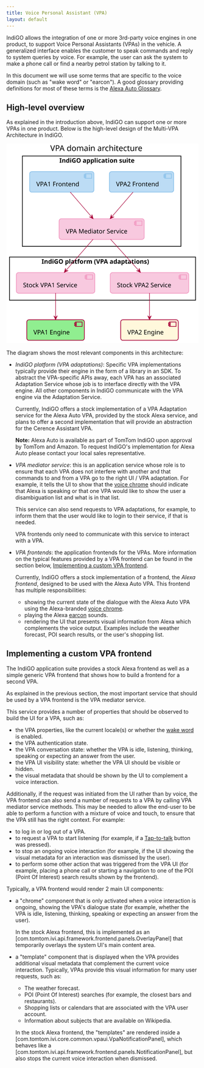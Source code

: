 ```yaml
---
title: Voice Personal Assistant (VPA)
layout: default
---
```


IndiGO allows the integration of one or more 3rd-party voice engines in one product, to support
Voice Personal Assistants (VPAs) in the vehicle.
A generalized interface enables the customer to speak commands and reply to system queries by voice.
For example, the user can ask the system to make a phone call or find a nearby petrol station by
talking to it.

In this document we will use some terms that are specific to the voice domain (such as "wake word"
or "earcon"). A good glossary providing definitions for most of these terms is the
[Alexa Auto Glossary](https://developer.amazon.com/en-US/docs/alexa/alexa-auto/glossary.html).

## High-level overview

As explained in the introduction above, IndiGO can support one or more VPAs in one product.
Below is the high-level design of the Multi-VPA Architecture in IndiGO.

![VPA domain high-level overview image](images/vpa_domain-high-level-overview.svg)

The diagram shows the most relevant components in this architecture:
- _IndiGO platform (VPA adaptations)_: Specific VPA implementations typically provide their engine in
  the form of a library in an SDK. To abstract the VPA-specific APIs away, each VPA has an
  associated Adaptation Service whose job is to interface directly with the VPA engine.
  All other components in IndiGO communicate with the VPA engine via the Adaptation Service.

  Currently, IndiGO offers a stock implementation of a VPA Adaptation service for the Alexa Auto
  VPA, provided by the stock Alexa service, and plans to offer a second implementation that will
  provide an abstraction for the Cerence Assistant VPA.

  __Note:__ Alexa Auto is available as part of TomTom IndiGO upon approval by TomTom and Amazon.
  To request IndiGO's implementation for Alexa Auto please contact your local sales representative.
- _VPA mediator service_: this is an application service whose role is to ensure that each VPA does
  not interfere with another and that commands to and from a VPA go to the right UI / VPA
  adaptation. For example, it tells the UI to show that the
  [voice chrome](https://developer.amazon.com/en-US/docs/alexa/alexa-auto/glossary.html#v) should
  indicate that Alexa is speaking or that one VPA would like to show the user a disambiguation list
  and what is in that list.

  This service can also send requests to VPA adaptations, for example, to inform them that the
  user would like to login to their service, if that is needed.

  VPA frontends only need to communicate with this service to interact with a VPA.

- _VPA frontends_: the application frontends for the VPAs. More information on the typical features
  provided by a VPA frontend can be found in the section below,
  [Implementing a custom VPA frontend](#implementing-a-custom-vpa-frontend).

  Currently, IndiGO offers a stock implementation of a frontend, the _Alexa frontend_, designed to
  be used with the Alexa Auto VPA. This frontend has multiple responsibilities:
  - showing the current state of the dialogue with the Alexa Auto VPA using the Alexa-branded
    [voice chrome](https://developer.amazon.com/en-US/docs/alexa/alexa-auto/glossary.html#v).
  - playing the Alexa [earcon](https://developer.amazon.com/en-US/docs/alexa/alexa-auto/glossary.html#e)
    sounds.
  - rendering the UI that presents visual information from Alexa which complements the voice
    output. Examples include the weather forecast, POI search results, or the user's shopping list.

## Implementing a custom VPA frontend

The IndiGO application suite provides a stock Alexa frontend as well as a simple generic VPA
frontend that shows how to build a frontend for a second VPA.

As explained in the previous section, the most important service that should be used by a VPA
frontend is the VPA mediator service.

This service provides a number of properties that should be observed to build the UI for a VPA,
such as:
- the VPA properties, like the current locale(s) or whether the
  [wake word](https://developer.amazon.com/en-US/docs/alexa/alexa-auto/glossary.html#w) is enabled.
- the VPA authentication state.
- the VPA conversation state: whether the VPA is idle, listening, thinking, speaking or
  expecting an answer from the user.
- the VPA UI visibility state: whether the VPA UI should be visible or hidden.
- the visual metadata that should be shown by the UI to complement a voice interaction.

Additionally, if the request was initiated from the UI rather than by voice, the VPA frontend can
also send a number of requests to a VPA by calling VPA mediator service methods.
This may be needed to allow the end-user to be able to perform a function with a mixture of voice
and touch, to ensure that the VPA still has the right context.
For example:
- to log in or log out of a VPA.
- to request a VPA to start listening (for example, if a
  [Tap-to-talk](https://developer.amazon.com/en-US/docs/alexa/alexa-auto/glossary.html#t) button
  was pressed).
- to stop an ongoing voice interaction (for example, if the UI showing the visual metadata for an
  interaction was dismissed by the user).
- to perform some other action that was triggered from the VPA UI (for example, placing a phone call
  or starting a navigation to one of the POI (Point Of Interest) search results shown by the
  frontend).

Typically, a VPA frontend would render 2 main UI components:
- a "chrome" component that is only activated when a voice interaction is ongoing, showing the VPA's
  dialogue state (for example, whether the VPA is idle, listening, thinking, speaking or
  expecting an answer from the user).

  In the stock Alexa frontend, this is implemented as an
  [com.tomtom.ivi.api.framework.frontend.panels.OverlayPanel] that temporarily overlays the system
  UI's main content area.
- a "template" component that is displayed when the VPA provides additional visual metadata that
  complement the current voice interaction. Typically, VPAs provide this visual information for
  many user requests, such as:
  - The weather forecast.
  - POI (Point Of Interest) searches (for example, the closest bars and restaurants).
  - Shopping lists or calendars that are associated with the VPA user account.
  - Information about subjects that are available on Wikipedia.

  In the stock Alexa frontend, the "templates" are rendered inside a
  [com.tomtom.ivi.core.common.vpaui.VpaNotificationPanel], which
  behaves like a [com.tomtom.ivi.api.framework.frontend.panels.NotificationPanel], but also stops
  the current voice interaction when dismissed.

